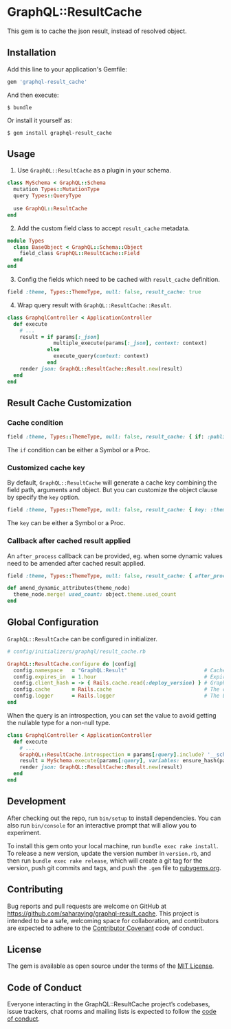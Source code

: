 # GraphQL::ResultCache

This gem is to cache the json result, instead of resolved object.

## Installation

Add this line to your application's Gemfile:

```ruby
gem 'graphql-result_cache'
```

And then execute:

    $ bundle

Or install it yourself as:

    $ gem install graphql-result_cache

## Usage

1. Use `GraphQL::ResultCache` as a plugin in your schema.
 
```ruby
class MySchema < GraphQL::Schema
  mutation Types::MutationType
  query Types::QueryType
 
  use GraphQL::ResultCache
end
```

2. Add the custom field class to accept `result_cache` metadata.

```ruby
module Types
  class BaseObject < GraphQL::Schema::Object
    field_class GraphQL::ResultCache::Field
  end
end
```

3. Config the fields which need to be cached with `result_cache` definition.

```ruby
field :theme, Types::ThemeType, null: false, result_cache: true
```

4. Wrap query result with `GraphQL::ResultCache::Result`.

```ruby
class GraphqlController < ApplicationController
  def execute
    # ...
    result = if params[:_json]
               multiple_execute(params[:_json], context: context)
             else
               execute_query(context: context)
             end
    render json: GraphQL::ResultCache::Result.new(result)
  end
end
```

## Result Cache Customization

### Cache condition

```ruby
field :theme, Types::ThemeType, null: false, result_cache: { if: :published? }
```
The `if` condition can be either a Symbol or a Proc.

### Customized cache key

By default, `GraphQL::ResultCache` will generate a cache key combining the field path, arguments and object. 
But you can customize the object clause by specify the `key` option.

```ruby
field :theme, Types::ThemeType, null: false, result_cache: { key: :theme_cache_key }
```
The `key` can be either a Symbol or a Proc.

### Callback after cached result applied

An `after_process` callback can be provided, eg. when some dynamic values need to be amended after cached result applied.

```ruby
field :theme, Types::ThemeType, null: false, result_cache: { after_process: :amend_dynamic_attributes }

def amend_dynamic_attributes(theme_node)
  theme_node.merge! used_count: object.theme.used_count
end
```

## Global Configuration

`GraphQL::ResultCache` can be configured in initializer.

```ruby
# config/initializers/graphql/result_cache.rb

GraphQL::ResultCache.configure do |config|
  config.namespace   = "GraphQL:Result"                         # Cache key namespace
  config.expires_in  = 1.hour                                   # Expire time for the cache, default to 1.hour
  config.client_hash = -> { Rails.cache.read(:deploy_version) } # GraphQL client package hash key, used in cache key generation, default to nil
  config.cache       = Rails.cache                              # The cache object, default to Rails.cache in Rails
  config.logger      = Rails.logger                             # The Logger, default to Rails.logger in Rails
end
```

When the query is an introspection, you can set the value to avoid getting the nullable type for a non-null type.
```ruby
class GraphqlController < ApplicationController
  def execute
    # ...
    GraphQL::ResultCache.introspection = params[:query].include? '__schema'
    result = MySchema.execute(params[:query], variables: ensure_hash(params[:variables]), context: context, operation_name: params[:operationName])  
    render json: GraphQL::ResultCache::Result.new(result)
  end
end
```

## Development

After checking out the repo, run `bin/setup` to install dependencies. You can also run `bin/console` for an interactive prompt that will allow you to experiment.

To install this gem onto your local machine, run `bundle exec rake install`. To release a new version, update the version number in `version.rb`, and then run `bundle exec rake release`, which will create a git tag for the version, push git commits and tags, and push the `.gem` file to [rubygems.org](https://rubygems.org).

## Contributing

Bug reports and pull requests are welcome on GitHub at https://github.com/saharaying/graphql-result_cache. This project is intended to be a safe, welcoming space for collaboration, and contributors are expected to adhere to the [Contributor Covenant](http://contributor-covenant.org) code of conduct.

## License

The gem is available as open source under the terms of the [MIT License](https://opensource.org/licenses/MIT).

## Code of Conduct

Everyone interacting in the GraphQL::ResultCache project’s codebases, issue trackers, chat rooms and mailing lists is expected to follow the [code of conduct](https://github.com/saharaying/graphql-result_cache/blob/master/CODE_OF_CONDUCT.md).
